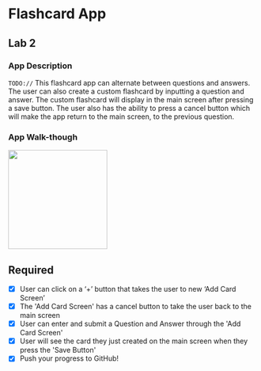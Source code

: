 # Flashcard App
## Lab 2

### App Description
`TODO://` This flashcard app can alternate between questions and answers. The user can also create a custom flashcard by inputting a question and answer. The custom flashcard will display in the main screen after pressing a save button. The user also has the ability to press a cancel button which will make the app return to the main screen, to the previous question.

### App Walk-though

<img src="https://imgur.com/oWw5T85.gif" width=200><br>

## Required
- [x] User can click on a ‘+’ button that takes the user to new ‘Add Card Screen’
- [x] The 'Add Card Screen' has a cancel button to take the user back to the main screen
- [x] User can enter and submit a Question and Answer through the 'Add Card Screen'
- [x] User will see the card they just created on the main screen when they press the 'Save Button'
- [x] Push your progress to GitHub!
